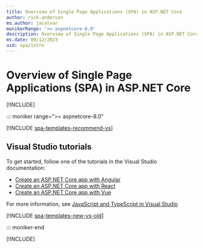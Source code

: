 ```yaml
---
title: Overview of Single Page Applications (SPA) in ASP.NET Core
author: rick-anderson
ms.author: jacalvar
monikerRange: '>= aspnetcore-6.0'
description: Overview of Single Page Applications (SPA) in ASP.NET Core
ms.date: 09/12/2023
uid: spa/intro
---
```

# Overview of Single Page Applications (SPA) in ASP.NET Core

[!INCLUDE[](~/includes/not-latest-version.md)]

::: moniker range=">= aspnetcore-8.0"

[!INCLUDE [spa-templates-recommend-vs](../../includes/spa-templates-recommend-vs.md)]

## Visual Studio tutorials

To get started, follow one of the tutorials in the Visual Studio documentation:

* [Create an ASP.NET Core app with Angular](/visualstudio/javascript/tutorial-asp-net-core-with-angular)
* [Create an ASP.NET Core app with React](/visualstudio/javascript/tutorial-asp-net-core-with-react)
* [Create an ASP.NET Core app with Vue](/visualstudio/javascript/tutorial-asp-net-core-with-vue)

For more information, see [JavaScript and TypeScript in Visual Studio](/visualstudio/javascript/javascript-in-visual-studio)

[!INCLUDE [spa-templates-new-vs-old](../../includes/spa-templates-new-vs-old.md)]

::: moniker-end

[!INCLUDE[](~/client-side/spa/includes/intro6-7.md)]
